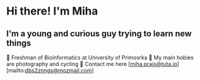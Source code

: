 Hi there! I'm Miha
=================================================================

I'm a young and curious guy trying to learn new things
-----------------------------------------------------------------

🏫 Freshman of Bioinformatics at University of Primosrka
🏓 My main hobies are photography and cycling
📧 Contact me here [miha.prajs@tuta.io][mailto:dbs2znngs@mozmail.com]

<!--
**mihaprajs/mihaprajs** is a ✨ _special_ ✨ repository because its `README.md` (this file) appears on your GitHub profile.

Here are some ideas to get you started:

- 🔭 I’m currently working on ...
- 🌱 I’m currently learning ...
- 👯 I’m looking to collaborate on ...
- 🤔 I’m looking for help with ...
- 💬 Ask me about ...
- 📫 How to reach me: ...
- 😄 Pronouns: ...
- ⚡ Fun fact: ...
-->
